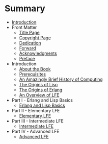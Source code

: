 # Summary

* [Introduction](README.md)
* Front Matter
   * [Title Page](fm/title-page.md)
   * [Copyright Page](fm/copyright.md)
   * [Dedication](fm/dedication.md)
   * [Forward](fm/forward.md)
   * [Acknowledgments](fm/acknowledgments.md)
   * [Preface](fm/README.md)
* Introduction
   * [About the Book](intro/about.md)
   * [Prerequisites](intro/prereq.md)
   * [An Amazingly Brief History of Computing](intro/computing-history.md)
   * [The Origins of Lisp](intro/lisp-history.md)
   * [The Origins of Erlang](intro/erlang-history.md)
   * [An Overview of LFE](intro/lfe-overview.md)
* Part I - Erlang and Lisp Basics
   * [Erlang and Lisp Basics](p1/erl-lisp-basics.md)
* Part II - Elementary LFE
   * [Elementary LFE](p2/lfe-elemnts.md)
* Part III - Intermediate LFE
   * [Intermediate LFE](p3/intermed-lfe.md)
* Part IV - Advanced LFE
   * [Advanced LFE](p4/advanced-lfe.md)

